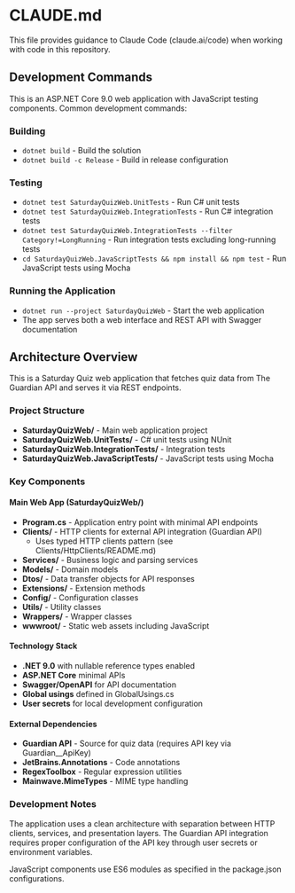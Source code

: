 # CLAUDE.md

This file provides guidance to Claude Code (claude.ai/code) when working with code in this repository.

## Development Commands

This is an ASP.NET Core 9.0 web application with JavaScript testing components. Common development commands:

### Building
- `dotnet build` - Build the solution
- `dotnet build -c Release` - Build in release configuration

### Testing
- `dotnet test SaturdayQuizWeb.UnitTests` - Run C# unit tests
- `dotnet test SaturdayQuizWeb.IntegrationTests` - Run C# integration tests
- `dotnet test SaturdayQuizWeb.IntegrationTests --filter Category!=LongRunning` - Run integration tests excluding long-running tests
- `cd SaturdayQuizWeb.JavaScriptTests && npm install && npm test` - Run JavaScript tests using Mocha

### Running the Application
- `dotnet run --project SaturdayQuizWeb` - Start the web application
- The app serves both a web interface and REST API with Swagger documentation

## Architecture Overview

This is a Saturday Quiz web application that fetches quiz data from The Guardian API and serves it via REST endpoints.

### Project Structure
- **SaturdayQuizWeb/** - Main web application project
- **SaturdayQuizWeb.UnitTests/** - C# unit tests using NUnit
- **SaturdayQuizWeb.IntegrationTests/** - Integration tests
- **SaturdayQuizWeb.JavaScriptTests/** - JavaScript tests using Mocha

### Key Components

#### Main Web App (SaturdayQuizWeb/)
- **Program.cs** - Application entry point with minimal API endpoints
- **Clients/** - HTTP clients for external API integration (Guardian API)
  - Uses typed HTTP clients pattern (see Clients/HttpClients/README.md)
- **Services/** - Business logic and parsing services
- **Models/** - Domain models
- **Dtos/** - Data transfer objects for API responses
- **Extensions/** - Extension methods
- **Config/** - Configuration classes
- **Utils/** - Utility classes
- **Wrappers/** - Wrapper classes
- **wwwroot/** - Static web assets including JavaScript

#### Technology Stack
- **.NET 9.0** with nullable reference types enabled
- **ASP.NET Core** minimal APIs
- **Swagger/OpenAPI** for API documentation
- **Global usings** defined in GlobalUsings.cs
- **User secrets** for local development configuration

#### External Dependencies
- **Guardian API** - Source for quiz data (requires API key via Guardian__ApiKey)
- **JetBrains.Annotations** - Code annotations
- **RegexToolbox** - Regular expression utilities
- **Mainwave.MimeTypes** - MIME type handling

### Development Notes

The application uses a clean architecture with separation between HTTP clients, services, and presentation layers. The Guardian API integration requires proper configuration of the API key through user secrets or environment variables.

JavaScript components use ES6 modules as specified in the package.json configurations.